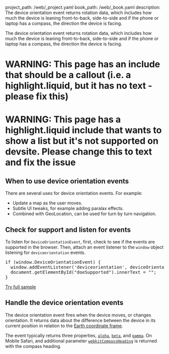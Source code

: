 project_path: /web/_project.yaml
book_path: /web/_book.yaml
description: The device orientation event returns rotation data,  which includes how much the device is leaning front-to-back, side-to-side and if the phone or laptop has a compass, the direction the device is facing.

<p class="intro">
  The device orientation event returns rotation data,  which includes how much the device is leaning front-to-back, side-to-side and if the phone or laptop has a compass, the direction the device is facing.
</p>



















# WARNING: This page has an include that should be a callout (i.e. a highlight.liquid, but it has no text - please fix this)



# WARNING: This page has a highlight.liquid include that wants to show a list but it's not supported on devsite. Please change this to text and fix the issue






## When to use device orientation events

There are several uses for device orientation events.  For example:

* Update a map as the user moves.
* Subtle UI tweaks, for example adding paralax effects.
* Combined with GeoLocation, can be used for turn by turn navigation.

## Check for support and listen for events

To listen for `DeviceOrientationEvent`, first, check to see if the events are
supported in the browser.  Then, attach an event listener to the `window` 
object listening for `deviceorientation` events. 


  <div dir="ltr" class="highlight-module highlight-module--code highlight-module--right">
      <div class="highlight"><pre><span class="k">if</span> <span class="p">(</span><span class="nb">window</span><span class="p">.</span><span class="nx">DeviceOrientationEvent</span><span class="p">)</span> <span class="p">{</span>
  <span class="nb">window</span><span class="p">.</span><span class="nx">addEventListener</span><span class="p">(</span><span class="s1">&#39;deviceorientation&#39;</span><span class="p">,</span> <span class="nx">deviceOrientationHandler</span><span class="p">,</span> <span class="kc">false</span><span class="p">);</span>
  <span class="nb">document</span><span class="p">.</span><span class="nx">getElementById</span><span class="p">(</span><span class="s2">&quot;doeSupported&quot;</span><span class="p">).</span><span class="nx">innerText</span> <span class="o">=</span> <span class="s2">&quot;&quot;</span><span class="p">;</span>
<span class="p">}</span>
</pre></div>
      <p>
        <a class="highlight-module__cta mdl-button mdl-js-button mdl-button--raised mdl-button--colored" href="/web/resources/samples/fundamentals/native-hardware/device-orientation/dev-orientation.html">Try full sample</a>
      </p>
  </div>



## Handle the device orientation events

The device orientation event fires when the device moves, or changes 
orientation.  It returns data about the difference between the device in 
its current position in relation to the <a href="index.html#earth-coordinate-frame">
Earth coordinate frame</a>.

The event typically returns three properties, 
<a href="index.html#rotation-data">`alpha`</a>, 
<a href="index.html#rotation-data">`beta`</a>, and 
<a href="index.html#rotation-data">`gamma`</a>.  On Mobile Safari, and
additional parameter <a href="https://developer.apple.com/library/safari/documentation/SafariDOMAdditions/Reference/DeviceOrientationEventClassRef/DeviceOrientationEvent/DeviceOrientationEvent.html">`webkitCompassHeading`</a> is returned with the compass
heading.



